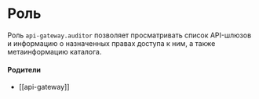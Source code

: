 # Роль

Роль `api-gateway.auditor` позволяет просматривать список API-шлюзов и информацию о назначенных правах доступа к ним, а также метаинформацию каталога.


#### Родители

- [[api-gateway]]
